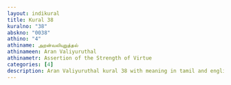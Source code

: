 ```yaml
---
layout: indikural
title: Kural 38
kuralno: "38"
abskno: "0038"
athino: "4"
athiname: அறன்வலியுறுத்தல்
athinameen: Aran Valiyuruthal
athinametr: Assertion of the Strength of Virtue
categories: [4]
description: Aran Valiyuruthal kural 38 with meaning in tamil and english 
---
```


